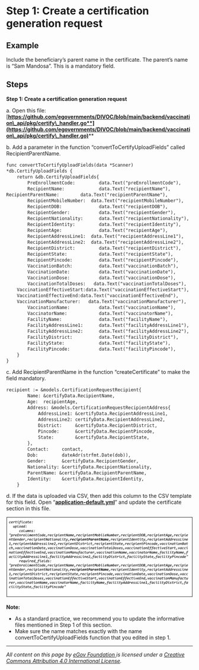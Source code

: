 # Step 1: Create a certification generation request

## Example

Include the beneficiary’s parent name in the certificate. The parent’s name is “Sam Mandosa”. This is a mandatory field.

## **Steps**

**Step 1: Create a certification generation request**

a. Open this file: [**https://github.com/egovernments/DIVOC/blob/main/backend/vaccination\_api/pkg/certify\_handler.go**](https://github.com/egovernments/DIVOC/blob/main/backend/vaccination\_api/pkg/certify\_handler.go)****

b. Add a parameter in the function “convertToCertifyUploadFields” called RecipientParentName.

```
func convertToCertifyUploadFields(data *Scanner) *db.CertifyUploadFields {
	return &db.CertifyUploadFields{
		PreEnrollmentCode:         data.Text("preEnrollmentCode"),
		RecipientName:             data.Text("recipientName"),
RecipientParentName:        data.Text("recipientParentName"),
		RecipientMobileNumber:  data.Text("recipientMobileNumber"),
		RecipientDOB:              data.Text("recipientDOB"),
		RecipientGender:           data.Text("recipientGender"),
		RecipientNationality:      data.Text("recipientNationality"),
		RecipientIdentity:         data.Text("recipientIdentity"),
		RecipientAge:              data.Text("recipientAge"),
		RecipientAddressLine1:  data.Text("recipientAddressLine1"),
		RecipientAddressLine2:  data.Text("recipientAddressLine2"),
		RecipientDistrict:         data.Text("recipientDistrict"),
		RecipientState:            data.Text("recipientState"),
		RecipientPincode:          data.Text("recipientPincode"),
		VaccinationBatch:          data.Text("vaccinationBatch"),
		VaccinationDate:           data.Text("vaccinationDate"),
		VaccinationDose:           data.Text("vaccinationDose"),
		VaccinationTotalDoses:   data.Text("vaccinationTotalDoses"),
	VaccinationEffectiveStart:data.Text("vaccinationEffectiveStart"),
	VaccinationEffectiveEnd:data.Text("vaccinationEffectiveEnd"),
	VaccinationManufacturer:   data.Text("vaccinationManufacturer"),
		VaccinationName:           data.Text("vaccinationName"),
		VaccinatorName:            data.Text("vaccinatorName"),
		FacilityName:              data.Text("facilityName"),
		FacilityAddressLine1:      data.Text("facilityAddressLine1"),
		FacilityAddressLine2:      data.Text("facilityAddressLine2"),
		FacilityDistrict:          data.Text("facilityDistrict"),
		FacilityState:             data.Text("facilityState"),
		FacilityPincode:           data.Text("facilityPincode"),
	}
}
```

c. Add RecipientParentName in the function “createCertificate” to make the field mandatory.

```
recipient := &models.CertificationRequestRecipient{
		Name: &certifyData.RecipientName,
		Age:  recipientAge,
		Address: &models.CertificationRequestRecipientAddress{
			AddressLine1: &certifyData.RecipientAddressLine1,
			AddressLine2: certifyData.RecipientAddressLine2,
			District:     &certifyData.RecipientDistrict,
			Pincode:      &certifyData.RecipientPincode,
			State:        &certifyData.RecipientState,
		},
		Contact:     contact,
		Dob:         dateAdr(strfmt.Date(dob)),
		Gender:      &certifyData.RecipientGender,
		Nationality: &certifyData.RecipientNationality,
		ParentName: &certifyData.RecipientParentName,
		Identity:    &certifyData.RecipientIdentity,
	}
```

d. If the data is uploaded via CSV, then add this column to the CSV template for this field. Open “[**application-default.yml**](https://github.com/egovernments/DIVOC/edit/main/backend/vaccination\_api/config/application-default.yml)” and update the certificate section in this file.

![](<../../../.gitbook/assets/Screenshot 2021-12-27 at 9.44.26 AM.png>)

**Note:**

* As a standard practice, we recommend you to update the informative files mentioned in Step 1 of this section.
* Make sure the name matches exactly with the name convertToCertifyUploadFields function that you edited in step 1.

****

_All content on this page by_ [_eGov Foundation_ ](https://egov.org.in/)_is licensed under a_ [_Creative Commons Attribution 4.0 International License_](http://creativecommons.org/licenses/by/4.0/)_._
